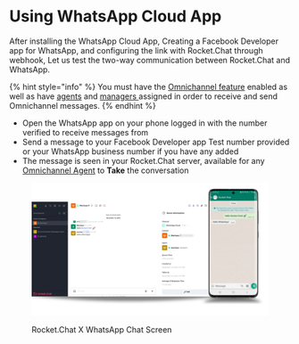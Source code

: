 # Using WhatsApp Cloud App

After installing the WhatsApp Cloud App, Creating a Facebook Developer app for WhatsApp, and configuring the link with Rocket.Chat through webhook, Let us test the two-way communication between Rocket.Chat and WhatsApp.

{% hint style="info" %}
You must have the [Omnichannel feature](../../../../use-rocket.chat/administration/admin-panel/settings/omnichannel-admins-guide/) enabled as well as have [agents](../../../../use-rocket.chat/omnichannel/agents.md) and [managers ](../../../../use-rocket.chat/omnichannel/managers.md)assigned in order to receive and send Omnichannel messages.
{% endhint %}

* Open the WhatsApp app on your phone logged in with the number verified to receive messages from
* Send a message to your Facebook Developer app Test number provided or your WhatsApp business number if you have any added
* The message is seen in your Rocket.Chat server, available for any [Omnichannel Agent](../../../../use-rocket.chat/omnichannel/agents.md) to **Take** the conversation

<figure><img src="../../../../.gitbook/assets/RocketChat X WhatsApp Chat Screen.png" alt=""><figcaption><p>Rocket.Chat X WhatsApp Chat Screen</p></figcaption></figure>
